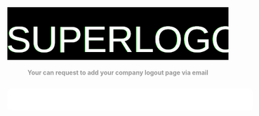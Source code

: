 <!DOCTYPE html>
<html>
<head>
  <title>Super Logout</title>
  <style>

    @import url(http://fonts.googleapis.com/css?family=Share+Tech+Mono);

    body {
      font-family: sans-serif;
      margin-top: 5em;
      background: black;
      color: white;
    }

    h1 {
      margin: 0 auto;
      text-align: center;
      font-size: 4em;
    }

    h3 {
      margin: 0 auto;
      margin-top: 20px;
      text-align: center;
      font-size: 1em;
      color: #989898;
    }

    ul {
      width: 500px;
      margin: 2em auto;
      list-style: none;
      background: white;
      padding: 25px 30px;
      -webkit-border-radius: 10px;
      -moz-border-radius: 10px;
      border-radius: 10px;
      -webkit-box-shadow: 0px 0px 101px -14px rgba(255,255,255,1);
      -moz-box-shadow: 0px 0px 101px -14px rgba(255,255,255,1);
      box-shadow: 0px 0px 101px -14px rgba(255,255,255,1);
    }

    li {
      line-height: 26px;
      color: black;
    }

    li > span {
      float: right;
    }

    a {
      text-decoration: none;
      color: #1093D8;
    }

    svg {
      width: 600px;
      height: 120px;
      display: block;
      position: relative;
      overflow: hidden;
      margin: 0 auto;
      background: black;
    }

    .hidden {
      position: fixed;
      width: 1px;
      height: 1px;
      overflow: hidden;
      top: -10px;
      left: -10px;
    }

    .success {
      font-weight: bold;
      color: #0a0;
    }

    .error {
      color: #a00;
    }

    .favicon {
      background: white;
      padding: 5px;
      float: left;
      margin-right: 15px;
    }

  </style>
  <script>
    function cleanup(func, el, delayCleanup) {
      return function() {
        if (delayCleanup) {
          delayCleanup = false;
          return;
        }
        func();
        el.parentNode.removeChild(el);
      };
    }

    function get(url) {
      return function(success, error) {
        var img = document.createElement("img");
        img.onload = cleanup(success, img);
        img.onerror = cleanup(error, img);
        img.className = "hidden";
        document.body.appendChild(img);
        img.src = url;

        return url;
      };
    }

    var numPostFrames = 0;
    function post(url, params, fakeOk) {
      params = params || {};
      return function(success, error) {
        var form = document.createElement("form");
        var iframe = document.createElement("iframe");

        iframe.className = "hidden";
        iframe.onload = cleanup(cleanup(success, form), iframe, true);
        iframe.onerror = cleanup(cleanup(error, form), iframe, true);
        iframe.name = "iframe" + numPostFrames++;
        document.body.appendChild(iframe);

        form.action = url;
        form.method = "POST";
        form.target = iframe.name;

        for (var param in params) {
          if (params.hasOwnProperty(param)) {
            var input = document.createElement("input");
            input.type = "hidden";
            input.name = param;
            input.value = params[param];
            form.appendChild(input);
          }
        }

        document.body.appendChild(form);
        form.submit();

        if (fakeOk) {
          success();
        }

        return url;
      };
    }

    function and(one, two) {
      return function(success, error) {
        var oneSuccess = false;
        var twoSuccess = false;
        var oneSuccessFunc = function() {
          oneSuccess = true;
          if (twoSuccess) {
            success();
          }
        };
        var twoSuccessFunc = function() {
          twoSuccess = true;
          if (oneSuccess) {
            success();
          }
        };
        one(oneSuccessFunc, error);
        return two(twoSuccessFunc, error);
      }
    }

    function extractDomain(url) {
      var domain;
      //find & remove protocol (http, ftp, etc.) and get domain
      if (url.indexOf("://") > -1) {
        domain = url.split('/')[2];
      }
      else {
        domain = url.split('/')[0];
      }

      //find & remove port number
      domain = domain.split(':')[0];

      return domain;
    }

    function doSites(list, sites) {
      sites.forEach(function(site) {
        if (!site.length) {
          return;
        }

        var name = site[0];
        var action = site[1];

        var li = document.createElement("li");
        var faviconNode = document.createElement("img");
        faviconNode.className = "favicon";
        var nameNode = document.createElement("strong");
        nameNode.appendChild(document.createTextNode(name));
        var statusNode = document.createElement("span");
        statusNode.innerHTML = "...";
        li.appendChild(faviconNode);
        li.appendChild(nameNode);
        li.appendChild(statusNode);

        var success = function() {
          statusNode.innerHTML = "OK";
          statusNode.className = "success";
        };
        var error = function() {
          statusNode.innerHTML = "error";
          statusNode.className = "error";
        };

        var url = action(success, error);
        faviconNode.src = "https://www.google.com/s2/favicons?domain=" + extractDomain(url);

        list.appendChild(li);
      });
    }

    window.onload = function() {
      doSites(document.getElementById("sitelist"), [
        ["AOL", and(get("http://my.screenname.aol.com/_cqr/logout/mcLogout.psp?sitedomain=startpage.aol.com&authLev=0&lang=en&locale=us"), get("https://api.screenname.aol.com/auth/logout?state=snslogout&r=" + Math.random()))],
        ["AlternativeTo", get ("https://alternativeto.net/Logout.aspx")],
        ["Amazon", get("http://www.amazon.com/gp/flex/sign-out.html?action=sign-out")],
        ["Blogger", get("http://www.blogger.com/logout.g")],
        ["Delicious", get("http://www.delicious.com/logout")],
        ["DeviantART", post("http://www.deviantart.com/users/logout")],
        ["DreamHost", get("https://panel.dreamhost.com/index.cgi?Nscmd=Nlogout")],
        ["Dropbox", get("https://www.dropbox.com/logout")],
        ["eBay", get("https://signin.ebay.com/ws/eBayISAPI.dll?SignIn")],
        ["Gandi", get("https://www.gandi.net/login/out")],
        ["GearBest", get("http://www.gearbest.com/m-users-a-logout.htm")],
        ["GitHub", get("https://github.com/logout")],
        ["GMail", get("http://mail.google.com/mail/logout")],
        ["Google", get("https://www.google.com/accounts/Logout")],
        ["Hulu", get("https://secure.hulu.com/logout")],
        ["Impots.gouv.fr", get("https://cfspart.impots.gouv.fr/deconnexion")],
        ["Instapaper", get("http://www.instapaper.com/user/logout")],
        ["KanbanFlow", get("https://kanbanflow.com/logout")],
        ["LaBanquePostale", get("https://voscomptesenligne.labanquepostale.fr/voscomptes/canalXHTML/securite/deconnexion/init-deconnexion.ea")],
        ["Linode", get("https://manager.linode.com/session/logout")],
        ["LiveJournal", post("http://www.livejournal.com/logout.bml", {"action:killall": "1"})],
        ["LogMeIn", get("https://secure.logmein.com/home/fr/loggedout")],
        ["MySpace", get("http://www.myspace.com/index.cfm?fuseaction=signout")],
        ["NetFlix", get("http://www.netflix.com/Logout")],
        ["New York Times", get("http://www.nytimes.com/logout")],
        ["Newegg", get("https://secure.newegg.com/NewMyAccount/AccountLogout.aspx")],
        ["Office 365 Global Account", get("https://login.microsoftonline.com/logout.srf")],
        ["Office 365 Webmail", get("https://outlook.office.com/owa/logoff.owa")],
        ["Pandora", get("https://www.pandora.com/account/sign-out")],
        ["Photobucket", get("http://photobucket.com/logout")],
        ["Primewire.AG", get("https://www.primewire.ag/logout.php")],
        ["Primewire.ORG", get("https://www.primewire.org/logout.php")],
        ["Skype", get("https://secure.skype.com/account/logout")],
        ["Slashdot", get("http://slashdot.org/my/logout")],
        ["SoundCloud", get("http://soundcloud.com/logout")],
        ["Spotify", get("https://www.spotify.com/logout/")],
        ["Steam Community", get("http://steamcommunity.com/?action=doLogout")],
        ["Steam Store", get("http://store.steampowered.com/logout/")],
        ["ThePirateBay", get("https://thepiratebay.org/logout")],
        ["ThinkGeek", get("https://www.thinkgeek.com/brain/account/login.cgi?a=lo")],
        ["Threadless", get("http://www.threadless.com/logout")],
	["TMIS", get("https://www.tmis.go.ug/account/logout")],
        ["Tumblr", get("http://www.tumblr.com/logout")],
        ["Testomato", get("http://www.testomato.com/logout")],
        ["Vimeo", get("http://vimeo.com/log_out")],
        ["Wikipedia", get("http://en.wikipedia.org/w/index.php?title=Special:UserLogout")],
        ["Windows Live", get("http://login.live.com/logout.srf")],
        ["Woot", get("https://account.woot.com/logout")],
        ["Wordpress", get("https://wordpress.com/wp-login.php?action=logout")],
        ["Yahoo!", get("https://login.yahoo.com/config/login?.src=fpctx&logout=1&.direct=1&.done=http://www.yahoo.com/")],
        ["YouTube", post("http://www.youtube.com", {"action_logout": "1"}, true)],
        ["DueDil", get("http://www.duedil.com/logout")],
        ["Podio", get("https://podio.com/logout")],
        ["Codeanywhere", get("https://codeanywhere.com/logout")],
        ["NESCAFE Dolce Gusto", get("https://www.dolce-gusto.fr/customer/account/logout")],
        ["T411", get("http://www.t411.li/users/logout/")],
      ])
    };

    var _gaq = _gaq || [];
    _gaq.push(['_setAccount', 'UA-62125712-1']);
    _gaq.push(['_trackPageview']);

    (function() {
      var ga = document.createElement('script'); ga.type = 'text/javascript'; ga.async = true;
      ga.src = ('https:' == document.location.protocol ? 'https://ssl' : 'http://www') + '.google-analytics.com/ga.js';
      var s = document.getElementsByTagName('script')[0]; s.parentNode.insertBefore(ga, s);
    })();
  </script>
</head>
<body>
  <svg version="1.1" id="Ebene_1" xmlns="http://www.w3.org/2000/svg" xmlns:xlink="http://www.w3.org/1999/xlink"      width="600px" height="100px" viewBox="0 0 600 100">
    <style type="text/css">
      <![CDATA[
        text {
          filter: url(#filter);
          fill: white;
          font-family: 'Share Tech Mono', sans-serif;
          font-size: 100px;
          -webkit-font-smoothing: antialiased;
          -moz-osx-font-smoothing: grayscale;
        }
      ]]>
    </style>
      <defs>
        <filter id="filter">
          <feFlood flood-color="black" result="black" />
          <feFlood flood-color="red" result="flood1" />
          <feFlood flood-color="limegreen" result="flood2" />
          <feOffset in="SourceGraphic" dx="3" dy="0" result="off1a"/>
          <feOffset in="SourceGraphic" dx="2" dy="0" result="off1b"/>
          <feOffset in="SourceGraphic" dx="-3" dy="0" result="off2a"/>
          <feOffset in="SourceGraphic" dx="-2" dy="0" result="off2b"/>
          <feComposite in="flood1" in2="off1a" operator="in"  result="comp1" />
          <feComposite in="flood2" in2="off2a" operator="in" result="comp2" />
          <feMerge x="0" width="100%" result="merge1">
            <feMergeNode in = "black" />
            <feMergeNode in = "comp1" />
            <feMergeNode in = "off1b" />
            <animate attributeName="y" id = "y" dur ="4s" values = '104px; 104px; 30px; 105px; 30px; 2px; 2px; 50px; 40px; 105px; 105px; 20px; 6ßpx; 40px; 104px; 40px; 70px; 10px; 30px; 104px; 102px'                    keyTimes = '0; 0.362; 0.368; 0.421; 0.440; 0.477; 0.518; 0.564; 0.593; 0.613; 0.644; 0.693; 0.721; 0.736; 0.772; 0.818; 0.844; 0.894; 0.925; 0.939; 1' repeatCount = "indefinite" />
            <animate attributeName="height" id = "h" dur ="4s" values = '10px; 0px; 10px; 30px; 50px; 0px; 10px; 0px; 0px; 0px; 10px; 50px; 40px; 0px; 0px; 0px; 40px; 30px; 10px; 0px; 50px' keyTimes = '0; 0.362; 0.368; 0.421; 0.440; 0.477; 0.518; 0.564; 0.593; 0.613; 0.644; 0.693; 0.721; 0.736; 0.772; 0.818; 0.844; 0.894; 0.925; 0.939; 1' repeatCount = "indefinite" />
          </feMerge>
          <feMerge x="0" width="100%" y="60px" height="65px" result="merge2">
            <feMergeNode in = "black" />
            <feMergeNode in = "comp2" />
            <feMergeNode in = "off2b" />
            <animate attributeName="y" id = "y" dur ="4s" values = '103px; 104px; 69px; 53px; 42px; 104px; 78px; 89px; 96px; 100px; 67px; 50px; 96px; 66px; 88px; 42px; 13px; 100px; 100px; 104px;' keyTimes = '0; 0.055; 0.100; 0.125; 0.159; 0.182; 0.202; 0.236; 0.268; 0.326; 0.357; 0.400; 0.408; 0.461; 0.493; 0.513; 0.548; 0.577; 0.613; 1' repeatCount = "indefinite" />
            <animate attributeName="height" id = "h" dur = "4s" values = '0px; 0px; 0px; 16px; 16px; 12px; 12px; 0px; 0px; 5px; 10px; 22px; 33px; 11px; 0px; 0px; 10px' keyTimes = '0; 0.055; 0.100; 0.125; 0.159; 0.182; 0.202; 0.236; 0.268; 0.326; 0.357; 0.400; 0.408; 0.461; 0.493; 0.513;  1' repeatCount = "indefinite" />
          </feMerge>
          <feMerge>
            <feMergeNode in="SourceGraphic" />
            <feMergeNode in="merge1" />
            <feMergeNode in="merge2" />
          </feMerge>
        </filter>
      </defs>
      <g>
        <text x="0" y="100">
          SUPERLOGOUT
        </text>
      </g>
  </svg>

  <h3>Your can request to add your company logout page via email</h3>
  <ul id="sitelist">
  </ul>
</body>
</html>
